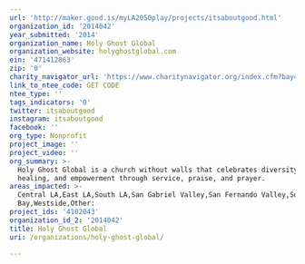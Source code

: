 ```yaml
---
url: 'http://maker.good.is/myLA2050play/projects/itsaboutgood.html'
organization_id: '2014042'
year_submitted: '2014'
organization_name: Holy Ghost Global
organization_website: holyghostglobal.com
ein: '471412863'
zip: '0'
charity_navigator_url: 'https://www.charitynavigator.org/index.cfm?bay=search.profile&ein=471412863'
link_to_ntee_code: GET CODE
ntee_type: ''
tags_indicators: '0'
twitter: itsaboutgood
instagram: itsaboutgood
facebook: ''
org_type: Nonprofit
project_image: ''
project_video: ''
org_summary: >-
  Holy Ghost Global is a church without walls that celebrates diversity,
  healing, and empowerment through service, praise, and prayer.
areas_impacted: >-
  Central LA,East LA,South LA,San Gabriel Valley,San Fernando Valley,South
  Bay,Westside,Other:
project_ids: '4102043'
organization_id_2: '2014042'
title: Holy Ghost Global
uri: /organizations/holy-ghost-global/

---
```


